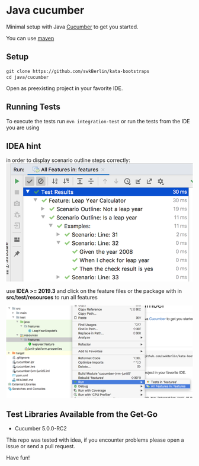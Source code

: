# Java cucumber

Minimal setup with Java [Cucumber](https://cucumber.io/docs/guides/10-minute-tutorial/) to get you started.

You can use [maven](https://maven.apache.org/)

## Setup

    git clone https://github.com/swkBerlin/kata-bootstraps
    cd java/cucumber

Open as preexisting project in your favorite IDE.

## Running Tests

To execute the tests run `mvn integration-test` or run the tests from the IDE you are using

## IDEA hint

in order to display scenario outline steps correctly: ![](docs/feature_steps.png)

use **IDEA >= 2019.3** and click on the feature files or the package with in **src/test/resources** to run all features

![](docs/run_all_features.png)

## Test Libraries Available from the Get-Go
- Cucumber 5.0.0-RC2

This repo was tested with idea, if you encounter problems please open a issue or send a pull request.

Have fun!
